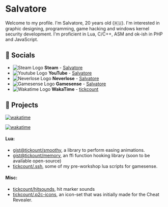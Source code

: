 # Salvatore
Welcome to my profile. I'm Salvatore, 20 years old (🇷🇺). I'm interested in graphic designing, programming, game hacking and windows kernel security development. I'm proficient in Lua, C/C++, ASM and ok-ish in PHP and JavaScript.

## 💬 Socials
- ![Steam Logo](https://i.imgur.com/2XgiDt5.png) __Steam__ - [Salvatore](https://steamcommunity.com/id/edgesubtle/)
- ![Youtube Logo](https://www.youtube.com/favicon.ico) __YouTube__ - [Salvatore](https://www.youtube.com/legenden)
- ![Neverlose Logo](https://i.imgur.com/KSMPinP.png) __Neverlose__ - [Salvatore](https://forum.neverlose.cc/u/salvatore)
- ![Gamesense Logo](https://gamesense.pub/favicon.ico) __Gamesense__ - [Salvatore](https://gamesense.pub/forums/profile.php?id=1349)
- ![Wakatime Logo](https://wakatime.com/favicon-16x16.png) __WakaTime__ - [tickcount](https://wakatime.com/@tickcount)

## 🔮 Projects
[![wakatime](https://wakatime.com/badge/user/5c3ab2ae-85cd-4879-8b50-f38f7149dd2d/project/7cc09a32-1e29-4924-aeab-cc92e3f2513b.svg)](https://wakatime.com/@tickcount)

[![wakatime](https://wakatime.com/share/@tickcount/82de59a8-7344-4342-b58c-2098dea096c0.svg)](https://wakatime.com/@tickcount)
#### Lua:
- [gist@tickount/smoothy](https://gist.github.com/tickcount/1822200b1cc6f128d8df6544286a8ec0), a library to perform easing animations.
- [gist@tickount/memory](https://gist.github.com/tickcount/1822200b1cc6f128d8df6544286a8ec0), an ffi function hooking library (soon to be available open-source)
- [tickcount/.ssh](https://github.com/tickcount/.ssh), some of my pre-workshop lua scripts for gamesense.

#### Misc:
- [tickcount/hitsounds](https://github.com/tickcount/hitsounds), hit marker sounds
- [tickcount/.p2c-icons](https://github.com/tickcount/.p2c-icons), an icon-set that was initially made for the Cheat Revealer.
